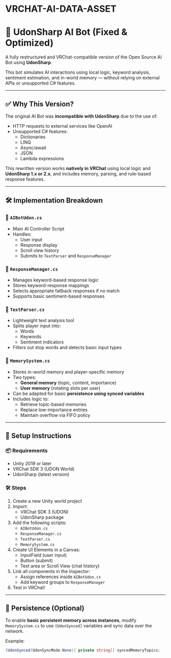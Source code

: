 # VRCHAT-AI-DATA-ASSET

# 🧠 UdonSharp AI Bot (Fixed & Optimized)

A fully restructured and VRChat-compatible version of the Open Source AI Bot using **UdonSharp**.

This bot simulates AI interactions using local logic, keyword analysis, sentiment estimation, and in-world memory — without relying on external APIs or unsupported C# features.

---

## ✅ Why This Version?

The original AI Bot was **incompatible with UdonSharp** due to the use of:
- HTTP requests to external services like OpenAI
- Unsupported C# features:
  - Dictionaries
  - LINQ
  - Async/await
  - JSON
  - Lambda expressions

This rewritten version works **natively in VRChat** using local logic and **UdonSharp 1.x or 2.x**, and includes memory, parsing, and rule-based response features.

---

## 🛠️ Implementation Breakdown

### 🔹 `AIBotUdon.cs`
- Main AI Controller Script
- Handles:
  - User input
  - Response display
  - Scroll view history
  - Submits to `TextParser` and `ResponseManager`

### 🔹 `ResponseManager.cs`
- Manages keyword-based response logic
- Stores keyword-response mappings
- Selects appropriate fallback responses if no match
- Supports basic sentiment-based responses

### 🔹 `TextParser.cs`
- Lightweight text analysis tool
- Splits player input into:
  - Words
  - Keywords
  - Sentiment indicators
- Filters out stop words and detects basic input types

### 🔹 `MemorySystem.cs`
- Stores in-world memory and player-specific memory
- Two types:
  - **General memory** (topic, content, importance)
  - **User memory** (rotating slots per user)
- Can be adapted for basic **persistence using synced variables**
- Includes logic to:
  - Retrieve topic-based memories
  - Replace low-importance entries
  - Maintain overflow via FIFO policy

---

## 🔧 Setup Instructions

### 📦 Requirements
- Unity 2019 or later
- VRChat SDK 3 (UDON World)
- UdonSharp (latest version)

### 🛠 Steps
1. Create a new Unity world project
2. Import:
   - VRChat SDK 3 (UDON)
   - UdonSharp package
3. Add the following scripts:
   - `AIBotUdon.cs`
   - `ResponseManager.cs`
   - `TextParser.cs`
   - `MemorySystem.cs`
4. Create UI Elements in a Canvas:
   - InputField (user input)
   - Button (submit)
   - Text area or Scroll View (chat history)
5. Link all components in the Inspector:
   - Assign references inside `AIBotUdon.cs`
   - Add keyword groups to `ResponseManager`
6. Test in VRChat!

---

## 🧠 Persistence (Optional)

To enable **basic persistent memory across instances**, modify `MemorySystem.cs` to use `[UdonSynced]` variables and sync data over the network.

Example:
```csharp
[UdonSynced(UdonSyncMode.None)] private string[] syncedMemoryTopics;
